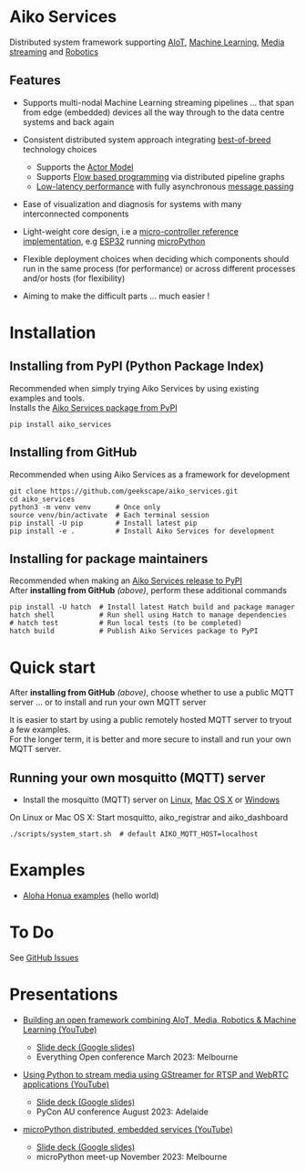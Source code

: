 # Aiko Services

Distributed system framework supporting
[AIoT](https://en.wikipedia.org/wiki/Artificial_intelligence_of_things), [Machine Learning](https://en.wikipedia.org/wiki/Machine_learning), [Media streaming](https://en.wikipedia.org/wiki/Streaming_media) and [Robotics](https://en.wikipedia.org/wiki/Robotics)

## Features

- Supports multi-nodal Machine Learning streaming pipelines ... that span from edge (embedded) devices all the way through to the data centre systems and back again

- Consistent distributed system approach integrating [best-of-breed](https://wiki.c2.com/?BestOfBreed) technology choices
    - Supports the [Actor Model](https://en.wikipedia.org/wiki/Actor_model)
    - Supports [Flow based programming](https://en.wikipedia.org/wiki/Flow-based_programming) via distributed pipeline graphs
    - [Low-latency performance](https://en.wikipedia.org/wiki/Event-driven_programming) with fully asynchronous [message passing](https://en.wikipedia.org/wiki/Message_passing#Distributed_objects)

- Ease of visualization and diagnosis for systems with many interconnected components

- Light-weight core design, i.e a [micro-controller reference implementation](https://github.com/geekscape/aiko_engine_mp), e.g [ESP32](https://en.wikipedia.org/wiki/ESP32) running [microPython](https://micropython.org)

- Flexible deployment choices when deciding which components should run in the same process (for performance) or across different processes and/or hosts (for flexibility)

- Aiming to make the difficult parts ... much easier !

# Installation

## Installing from PyPI (Python Package Index)

Recommended when simply trying Aiko Services by using existing examples and tools.  
Installs the [Aiko Services package from PyPI](https://pypi.org/project/aiko_services)
```
pip install aiko_services
```

## Installing from GitHub

Recommended when using Aiko Services as a framework for development
```
git clone https://github.com/geekscape/aiko_services.git
cd aiko_services
python3 -m venv venv      # Once only
source venv/bin/activate  # Each terminal session
pip install -U pip        # Install latest pip
pip install -e .          # Install Aiko Services for development
```

## Installing for package maintainers

Recommended when making an [Aiko Services release to PyPI](https://pypi.org/project/aiko_services)  
After **installing from GitHub** *(above)*, perform these additional commands
```
pip install -U hatch  # Install latest Hatch build and package manager
hatch shell           # Run shell using Hatch to manage dependencies
# hatch test          # Run local tests (to be completed)
hatch build           # Publish Aiko Services package to PyPI
```

# Quick start

After **installing from GitHub** *(above)*, choose whether to use a public MQTT server ... or to install and run your own MQTT server

It is easier to start by using a public remotely hosted MQTT server to tryout a few examples.  
For the longer term, it is better and more secure to install and run your own MQTT server.

## Running your own mosquitto (MQTT) server

- Install the mosquitto (MQTT) server on [Linux](https://docs.vultr.com/install-mosquitto-mqtt-broker-on-ubuntu-20-04-server), [Mac OS X](https://subscription.packtpub.com/book/iot-and-hardware/9781787287815/1/ch01lvl1sec12/installing-a-mosquitto-broker-on-macos) or [Windows](https://cedalo.com/blog/how-to-install-mosquitto-mqtt-broker-on-windows)

On Linux or Mac OS X: Start mosquitto, aiko_registrar and aiko_dashboard
```
./scripts/system_start.sh  # default AIKO_MQTT_HOST=localhost
```

# Examples

- [Aloha Honua examples](src/aiko_services/examples/aloha_honua/ReadMe.md)
  (hello world)

# To Do

See [GitHub Issues](https://github.com/geekscape/aiko_services/issues)

# Presentations

- [Building an open framework combining AIoT, Media, Robotics & Machine Learning (YouTube)](https://www.youtube.com/watch?v=htbzn_xwEnU)
    - [Slide deck (Google slides)](https://docs.google.com/presentation/d/1dR8jw6sEKkgPBMDsKkZd87Y79LMk7jhVxxAmRMbjmbE/edit#)
    - Everything Open conference March 2023: Melbourne

- [Using Python to stream media using GStreamer for RTSP and WebRTC applications (YouTube)](https://www.youtube.com/watch?v=VwnWHC04Qp8)
    - [Slide deck (Google slides)](https://docs.google.com/presentation/d/1yc8jMcq8967L3fzIBmiy7MMYaBhSKD1L3XJ979_VanE/edit#)
    - PyCon AU conference August 2023: Adelaide

- [microPython distributed, embedded services (YouTube)](https://www.youtube.com/watch?v=25Ij-EUjqS4)
    - [Slide deck (Google slides)](https://docs.google.com/presentation/d/1V0_Hr3AKxRysg6AvgI1w2viBhFNmvcF1RwdIBMJJVCI/edit#)
    - microPython meet-up November 2023: Melbourne
